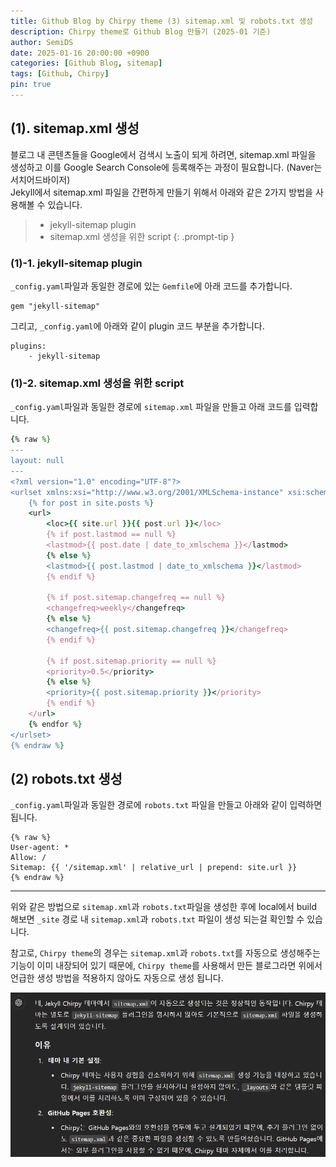 ```yaml
---
title: Github Blog by Chirpy theme (3) sitemap.xml 및 robots.txt 생성
description: Chirpy theme로 Github Blog 만들기 (2025-01 기준)
author: SemiDS
date: 2025-01-16 20:00:00 +0900
categories: [Github Blog, sitemap]
tags: [Github, Chirpy]
pin: true
---
```


## (1). sitemap.xml 생성
블로그 내 콘텐츠들을 Google에서 검색시 노출이 되게 하려면, sitemap.xml 파일을 생성하고 이를 Google Search Console에 등록해주는 과정이 필요합니다. (Naver는 서치어드바이저)  
Jekyll에서 sitemap.xml 파일을 간편하게 만들기 위해서 아래와 같은 2가지 방법을 사용해볼 수 있습니다. 

>- jekyll-sitemap plugin
>- sitemap.xml 생성을 위한 script
{: .prompt-tip }

### (1)-1. jekyll-sitemap plugin
`_config.yaml`파일과 동일한 경로에 있는 `Gemfile`에 아래 코드를 추가합니다. 

```shell
gem "jekyll-sitemap"
```
그리고, `_config.yaml`에 아래와 같이 plugin 코드 부분을 추가합니다.
```shell
plugins:
    - jekyll-sitemap
```
### (1)-2. sitemap.xml 생성을 위한 script
`_config.yaml`파일과 동일한 경로에 `sitemap.xml` 파일을 만들고 아래 코드를 입력합니다.
```ruby
{% raw %}
---
layout: null
---
<?xml version="1.0" encoding="UTF-8"?>
<urlset xmlns:xsi="http://www.w3.org/2001/XMLSchema-instance" xsi:schemaLocation="http://www.sitemaps.org/schemas/sitemap/0.9 http://www.sitemaps.org/schemas/sitemap/0.9/sitemap.xsd" xmlns="http://www.sitemaps.org/schemas/sitemap/0.9">
    {% for post in site.posts %}
    <url>
        <loc>{{ site.url }}{{ post.url }}</loc>
        {% if post.lastmod == null %}
        <lastmod>{{ post.date | date_to_xmlschema }}</lastmod>
        {% else %}
        <lastmod>{{ post.lastmod | date_to_xmlschema }}</lastmod>
        {% endif %}

        {% if post.sitemap.changefreq == null %}
        <changefreq>weekly</changefreq>
        {% else %}
        <changefreq>{{ post.sitemap.changefreq }}</changefreq>
        {% endif %}

        {% if post.sitemap.priority == null %}
        <priority>0.5</priority>
        {% else %}
        <priority>{{ post.sitemap.priority }}</priority>
        {% endif %}
    </url>
    {% endfor %}
</urlset>
{% endraw %}
```

## (2) robots.txt 생성
`_config.yaml`파일과 동일한 경로에 `robots.txt` 파일을 만들고 아래와 같이 입력하면 됩니다. 
```
{% raw %}
User-agent: *
Allow: /
Sitemap: {{ '/sitemap.xml' | relative_url | prepend: site.url }}
{% endraw %}
```

---
위와 같은 방법으로 `sitemap.xml`과 `robots.txt`파일을 생성한 후에 local에서 build 해보면 `_site` 경로 내 `sitemap.xml`과 `robots.txt` 파일이 생성 되는걸 확인할 수 있습니다.

참고로, `Chirpy theme`의 경우는 `sitemap.xml`과 `robots.txt`를 자동으로 생성해주는 기능이 이미 내장되어 있기 때문에, `Chirpy theme`를 사용해서 만든 블로그라면 위에서 언급한 생성 방법을 적용하지 않아도 자동으로 생성 됩니다.

![1](/assets/img/posting/2025-01-26-github-blog-1_1.png)

